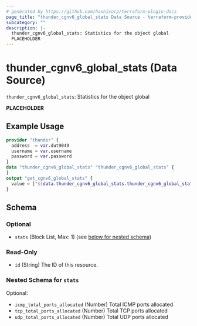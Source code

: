 ```yaml
---
# generated by https://github.com/hashicorp/terraform-plugin-docs
page_title: "thunder_cgnv6_global_stats Data Source - terraform-provider-thunder"
subcategory: ""
description: |-
  thunder_cgnv6_global_stats: Statistics for the object global
  PLACEHOLDER
---
```


# thunder_cgnv6_global_stats (Data Source)

`thunder_cgnv6_global_stats`: Statistics for the object global

__PLACEHOLDER__

## Example Usage

```terraform
provider "thunder" {
  address  = var.dut9049
  username = var.username
  password = var.password
}
data "thunder_cgnv6_global_stats" "thunder_cgnv6_global_stats" {
}
output "get_cgnv6_global_stats" {
  value = ["${data.thunder_cgnv6_global_stats.thunder_cgnv6_global_stats}"]
}
```

<!-- schema generated by tfplugindocs -->
## Schema

### Optional

- `stats` (Block List, Max: 1) (see [below for nested schema](#nestedblock--stats))

### Read-Only

- `id` (String) The ID of this resource.

<a id="nestedblock--stats"></a>
### Nested Schema for `stats`

Optional:

- `icmp_total_ports_allocated` (Number) Total ICMP ports allocated
- `tcp_total_ports_allocated` (Number) Total TCP ports allocated
- `udp_total_ports_allocated` (Number) Total UDP ports allocated


